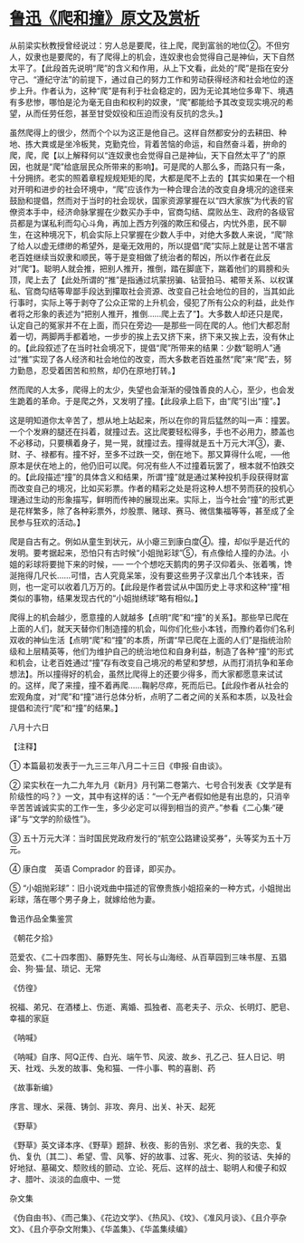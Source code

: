 # [鲁迅《爬和撞》原文及赏析](https://www.vrrw.net/wx/8170.html)

从前梁实秋教授曾经说过：穷人总是要爬，往上爬，爬到富翁的地位②。不但穷人，奴隶也是要爬的，有了爬得上的机会，连奴隶也会觉得自己是神仙，天下自然太平了。【此段首先说明“爬”的含义和作用，从上下文看，此处的“爬”是指在安分守己、“遵纪守法”的前提下，通过自己的努力工作和劳动获得经济和社会地位的逐步上升。作者认为，这种“爬”是有利于社会稳定的，因为无论其地位多卑下、境遇有多悲惨，哪怕是沦为毫无自由和权利的奴隶，“爬”都能给予其改变现实境况的希望，从而任劳任怨，甚至甘受奴役和压迫而没有反抗的念头。】



虽然爬得上的很少，然而个个以为这正是他自己。这样自然都安分的去耕田、种地、拣大粪或是坐冷板凳，克勤克俭，背着苦恼的命运，和自然奋斗着，拚命的爬，爬，爬【以上解释何以“连奴隶也会觉得自己是神仙，天下自然太平了”的原因，也就是“爬”给底层民众所带来的影响】。可是爬的人那么多，而路只有一条，十分拥挤。老实的照着章程规规矩矩的爬，大都是爬不上去的【其实如果在一个相对开明和进步的社会环境中，“爬”应该作为一种合理合法的改变自身境况的途径来鼓励和提倡，然而对于当时的社会现状，国家资源掌握在以“四大家族”为代表的官僚资本手中，经济命脉掌握在少数买办手中，官商勾结、腐败丛生、政府的各级官员都是为谋私利而勾心斗角，再加上西方列强的欺压和侵占，内忧外患，民不聊生，在这种境况下，机会实际上只掌握在少数人手中，对绝大多数人来说，“爬”除了给人以虚无缥缈的希望外，是毫无效用的，所以提倡“爬”实际上就是让苦不堪言老百姓继续当奴隶和顺民，等于是变相做了统治者的帮凶，所以作者在此反对“爬”】。聪明人就会推，把别人推开，推倒，踏在脚底下，踹着他们的肩膀和头顶，爬上去了【此处所谓的“推”是指通过坑蒙拐骗、钻营拍马、裙带关系、以权谋私、官商勾结等卑鄙手段达到攥取社会资源、改变自己社会地位的目的，当其如此行事时，实际上等于剥夺了公众正常的上升机会，侵犯了所有公众的利益，此处作者将之形象的表述为“把别人推开，推倒……爬上去了”】。大多数人却还只是爬，认定自己的冤家并不在上面，而只在旁边──是那些一同在爬的人。他们大都忍耐着一切，两脚两手都着地，一步步的挨上去又挤下来，挤下来又挨上去，没有休止的。【此段叙述了在当时社会境况下，提倡“爬”所带来的结果：少数“聪明人”通过“推”实现了各人经济和社会地位的改变，而大多数老百姓虽然“爬”来“爬”去，努力勤恳，忍受着困苦和煎熬，却仍在原地打转。】

然而爬的人太多，爬得上的太少，失望也会渐渐的侵蚀善良的人心，至少，也会发生跪着的革命。于是爬之外，又发明了撞。【此段承上启下，由“爬”引出“撞”。】

这是明知道你太辛苦了，想从地上站起来，所以在你的背后猛然的叫一声：撞罢。一个个发麻的腿还在抖着，就撞过去。这比爬要轻松得多，手也不必用力，膝盖也不必移动，只要横着身子，晃一晃，就撞过去。撞得就是五十万元大洋③，妻、财、子、禄都有。撞不好，至多不过跌一交，倒在地下。那又算得什么呢，──他原本是伏在地上的，他仍旧可以爬。何况有些人不过撞着玩罢了，根本就不怕跌交的。【此段描述“撞”的具体含义和结果，所谓“撞”就是通过某种投机手段获得财富而改变自己的境况，比如买彩票。作者的精彩之处是将这种人想不劳而获的投机心理通过生动的形象描写，鲜明而传神的展现出来。实际上，当今社会“撞”的形式更是花样繁多，除了各种彩票外，炒股票、赌球、赛马、微信集福等等，甚至成了全民参与狂欢的活动。】

爬是自古有之。例如从童生到状元，从小瘪三到康白度④。撞，却似乎是近代的发明。要考据起来，恐怕只有古时候“小姐抛彩球”⑤，有点像给人撞的办法。小姐的彩球将要抛下来的时候，── 一个个想吃天鹅肉的男子汉仰着头、张着嘴，馋涎拖得几尺长……可惜，古人究竟呆笨，没有要这些男子汉拿出几个本钱来，否则，也一定可以收着几万万的。【此段是作者尝试从中国历史上寻求和这种“撞”相类似的事物，结果发现古代的“小姐抛绣球”略有相似。】

爬得上的机会越少，愿意撞的人就越多【点明“爬”和“撞”的关系】。那些早已爬在上面的人们，就天天替你们制造撞的机会，叫你们化些小本钱，而豫约着你们名利双收的神仙生活【点明“爬”和“撞”的本质，所谓“早已爬在上面的人们”是指统治阶级和上层精英等，他们为维护自己的统治地位和自身利益，制造了各种“撞”的形式和机会，让老百姓通过“撞”存有改变自己境况的希望和梦想，从而打消抗争和革命想法】。所以撞得好的机会，虽然比爬得上的还要少得多，而大家都愿意来试试的。这样，爬了来撞，撞不着再爬……鞠躬尽瘁，死而后已。【此段作者从社会的宏观角度，对“爬”和“撞”进行总体分析，点明了二者之间的关系和本质，以及社会提倡和流行“爬”和“撞”的结果。】

八月十六日





【注释】

① 本篇最初发表于一九三三年八月二十三日《申报·自由谈》。

② 梁实秋在一九二九年九月《新月》月刊第二卷第六、七号合刊发表《文学是有阶级性的吗？》一文，其中有这样的话：“一个无产者假如他是有出息的，只消辛辛苦苦诚诚实实的工作一生，多少必定可以得到相当的资产。”参看《二心集·“硬译”与“文学的阶级性”》。

③ 五十万元大洋：当时国民党政府发行的“航空公路建设奖券”，头等奖为五十万元。

④ 康白度　英语 Comprador 的音译，即买办。

⑤ “小姐抛彩球”：旧小说戏曲中描述的官僚贵族小姐招亲的一种方式，小姐抛出彩球，落在哪个男子身上，就嫁给他为妻。

鲁迅作品全集鉴赏

《朝花夕拾》

范爱农、《二十四孝图》、藤野先生、阿长与山海经、从百草园到三味书屋、五猖会、狗·猫·鼠、琐记、无常

《仿徨》

祝福、弟兄、在酒楼上、伤逝、离婚、孤独者、高老夫子、示众、长明灯、肥皂、幸福的家庭

《呐喊》

《呐喊》自序、阿Q正传、白光、端午节、风波、故乡、孔乙己、狂人日记、明天、社戏、头发的故事、兔和猫、一件小事、鸭的喜剧、药

《故事新编》

序言、理水、采薇、铸剑、非攻、奔月、出关、补天、起死

《野草》

《野草》英文译本序、《野草》题辞、秋夜、影的告别、求乞者、我的失恋、复仇、复仇〔其二〕、希望、雪、风筝、好的故事、过客、死火、狗的驳诘、失掉的好地狱、墓碣文、颓败线的颤动、立论、死后、这样的战士、聪明人和傻子和奴才、腊叶、淡淡的血痕中、一觉

杂文集

《伪自由书》、《而己集》、《花边文学》、《热风》、《坟》、《准风月谈》、《且介亭杂文》、《且介亭杂文附集》、《华盖集》、《华盖集续编》

